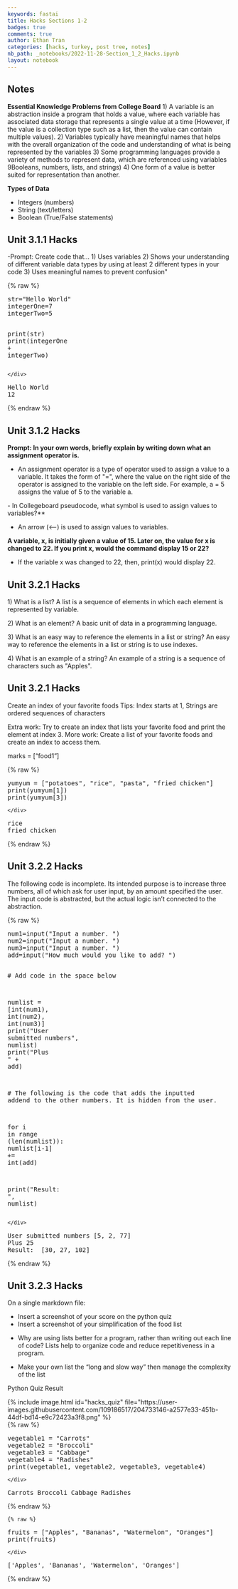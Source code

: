 ```yaml
---
keywords: fastai
title: Hacks Sections 1-2
badges: true
comments: true
author: Ethan Tran
categories: [hacks, turkey, post tree, notes]
nb_path: _notebooks/2022-11-28-Section_1_2_Hacks.ipynb
layout: notebook
---
```


<!--
#################################################
### THIS FILE WAS AUTOGENERATED! DO NOT EDIT! ###
#################################################
# file to edit: _notebooks/2022-11-28-Section_1_2_Hacks.ipynb
-->

<div class="container" id="notebook-container">
        
<div class="cell border-box-sizing text_cell rendered"><div class="inner_cell">
<div class="text_cell_render border-box-sizing rendered_html">
<h2 id="Notes">Notes<a class="anchor-link" href="#Notes"> </a></h2><p><strong>Essential Knowledge Problems from College Board</strong>
1) A variable is an abstraction inside a program that holds a value, where each variable has associated data storage that represents a single value at a time (However, if the value is a collection type such as a list, then the value can contain multiple values).
2) Variables typically have meaningful names that helps with the overall organization of the code and understanding of what is being represented by the variables
3) Some programming languages provide a variety of methods to represent data, which are referenced using variables 9Booleans, numbers, lists, and strings)
4) One form of a value is better suited for representation than another.</p>
<p><strong>Types of Data</strong></p>
<ul>
<li>Integers (numbers)</li>
<li>String (text/letters)</li>
<li>Boolean (True/False statements)</li>
</ul>

</div>
</div>
</div>
<div class="cell border-box-sizing text_cell rendered"><div class="inner_cell">
<div class="text_cell_render border-box-sizing rendered_html">
<h2 id="Unit-3.1.1-Hacks">Unit 3.1.1 Hacks<a class="anchor-link" href="#Unit-3.1.1-Hacks"> </a></h2><p>-Prompt: Create code that… 1) Uses variables 2) Shows your understanding of different variable data types by using at least 2 different types in your code 3) Uses meaningful names to prevent confusion"</p>

</div>
</div>
</div>
    {% raw %}
    
<div class="cell border-box-sizing code_cell rendered">
<div class="input">

<div class="inner_cell">
    <div class="input_area">
<div class=" highlight hl-ipython3"><pre><span></span><span class="nb">str</span><span class="o">=</span><span class="s2">&quot;Hello World&quot;</span>
<span class="n">integerOne</span><span class="o">=</span><span class="mi">7</span>
<span class="n">integerTwo</span><span class="o">=</span><span class="mi">5</span>

<span class="nb">print</span><span class="p">(</span><span class="nb">str</span><span class="p">)</span>
<span class="nb">print</span><span class="p">(</span><span class="n">integerOne</span> <span class="o">+</span> <span class="n">integerTwo</span><span class="p">)</span>
</pre></div>

    </div>
</div>
</div>

<div class="output_wrapper">
<div class="output">

<div class="output_area">

<div class="output_subarea output_stream output_stdout output_text">
<pre>Hello World
12
</pre>
</div>
</div>

</div>
</div>

</div>
    {% endraw %}

<div class="cell border-box-sizing text_cell rendered"><div class="inner_cell">
<div class="text_cell_render border-box-sizing rendered_html">
<h2 id="Unit-3.1.2-Hacks">Unit 3.1.2 Hacks<a class="anchor-link" href="#Unit-3.1.2-Hacks"> </a></h2><p><strong>Prompt: In your own words, briefly explain by writing down what an assignment operator is.</strong></p>
<ul>
<li>An assignment operator is a type of operator used to assign a value to a variable. It takes the form of "=", where the value on the right side of the operator is assigned to the variable on the left side. For example, a = 5 assigns the value of 5 to the variable a.</li>
</ul>
<p><em>- </em>In Collegeboard pseudocode, what symbol is used to assign values to variables?**</p>
<ul>
<li>An arrow (&lt;–) is used to assign values to variables.</li>
</ul>
<p><strong>A variable, x, is initially given a value of 15. Later on, the value for x is changed to 22. If you print x, would the command display 15 or 22?</strong></p>
<ul>
<li>If the variable x was changed to 22, then, print(x) would display 22.</li>
</ul>
<h2 id="Unit-3.2.1-Hacks">Unit 3.2.1 Hacks<a class="anchor-link" href="#Unit-3.2.1-Hacks"> </a></h2><p>1) What is a list?
A list is a sequence of elements in which each element is represented by variable.</p>
<p>2) What is an element?
A basic unit of data in a programming language.</p>
<p>3) What is an easy way to reference the elements in a list or string?
An easy way to reference the elements in a list or string is to use indexes.</p>
<p>4) What is an example of a string?
An example of a string is a sequence of characters such as "Apples".</p>

</div>
</div>
</div>
<div class="cell border-box-sizing text_cell rendered"><div class="inner_cell">
<div class="text_cell_render border-box-sizing rendered_html">
<h2 id="Unit-3.2.1-Hacks">Unit 3.2.1 Hacks<a class="anchor-link" href="#Unit-3.2.1-Hacks"> </a></h2><p>Create an index of your favorite foods
Tips: Index starts at 1, Strings are ordered sequences of characters</p>
<p>Extra work: Try to create an index that lists your favorite food and print the element at index 3. More work: Create a list of your favorite foods and create an index to access them.</p>
<p>marks = [“food1”]</p>

</div>
</div>
</div>
    {% raw %}
    
<div class="cell border-box-sizing code_cell rendered">
<div class="input">

<div class="inner_cell">
    <div class="input_area">
<div class=" highlight hl-ipython3"><pre><span></span><span class="n">yumyum</span> <span class="o">=</span> <span class="p">[</span><span class="s2">&quot;potatoes&quot;</span><span class="p">,</span> <span class="s2">&quot;rice&quot;</span><span class="p">,</span> <span class="s2">&quot;pasta&quot;</span><span class="p">,</span> <span class="s2">&quot;fried chicken&quot;</span><span class="p">]</span>
<span class="nb">print</span><span class="p">(</span><span class="n">yumyum</span><span class="p">[</span><span class="mi">1</span><span class="p">])</span>
<span class="nb">print</span><span class="p">(</span><span class="n">yumyum</span><span class="p">[</span><span class="mi">3</span><span class="p">])</span>
</pre></div>

    </div>
</div>
</div>

<div class="output_wrapper">
<div class="output">

<div class="output_area">

<div class="output_subarea output_stream output_stdout output_text">
<pre>rice
fried chicken
</pre>
</div>
</div>

</div>
</div>

</div>
    {% endraw %}

<div class="cell border-box-sizing text_cell rendered"><div class="inner_cell">
<div class="text_cell_render border-box-sizing rendered_html">
<h2 id="Unit-3.2.2-Hacks">Unit 3.2.2 Hacks<a class="anchor-link" href="#Unit-3.2.2-Hacks"> </a></h2><p>The following code is incomplete. Its intended purpose is to increase three numbers, all of which ask for user input, by an amount specified the user. The input code is abstracted, but the actual logic isn’t connected to the abstraction.</p>

</div>
</div>
</div>
    {% raw %}
    
<div class="cell border-box-sizing code_cell rendered">
<div class="input">

<div class="inner_cell">
    <div class="input_area">
<div class=" highlight hl-ipython3"><pre><span></span><span class="n">num1</span><span class="o">=</span><span class="nb">input</span><span class="p">(</span><span class="s2">&quot;Input a number. &quot;</span><span class="p">)</span>
<span class="n">num2</span><span class="o">=</span><span class="nb">input</span><span class="p">(</span><span class="s2">&quot;Input a number. &quot;</span><span class="p">)</span>
<span class="n">num3</span><span class="o">=</span><span class="nb">input</span><span class="p">(</span><span class="s2">&quot;Input a number. &quot;</span><span class="p">)</span>
<span class="n">add</span><span class="o">=</span><span class="nb">input</span><span class="p">(</span><span class="s2">&quot;How much would you like to add? &quot;</span><span class="p">)</span>

<span class="c1"># Add code in the space below</span>

<span class="n">numlist</span> <span class="o">=</span> <span class="p">[</span><span class="nb">int</span><span class="p">(</span><span class="n">num1</span><span class="p">),</span> <span class="nb">int</span><span class="p">(</span><span class="n">num2</span><span class="p">),</span> <span class="nb">int</span><span class="p">(</span><span class="n">num3</span><span class="p">)]</span>
<span class="nb">print</span><span class="p">(</span><span class="s2">&quot;User submitted numbers&quot;</span><span class="p">,</span> <span class="n">numlist</span><span class="p">)</span>
<span class="nb">print</span><span class="p">(</span><span class="s2">&quot;Plus &quot;</span> <span class="o">+</span> <span class="n">add</span><span class="p">)</span>

<span class="c1"># The following is the code that adds the inputted addend to the other numbers. It is hidden from the user.</span>

<span class="k">for</span> <span class="n">i</span> <span class="ow">in</span> <span class="nb">range</span> <span class="p">(</span><span class="nb">len</span><span class="p">(</span><span class="n">numlist</span><span class="p">)):</span>
    <span class="n">numlist</span><span class="p">[</span><span class="n">i</span><span class="o">-</span><span class="mi">1</span><span class="p">]</span> <span class="o">+=</span> <span class="nb">int</span><span class="p">(</span><span class="n">add</span><span class="p">)</span>

<span class="nb">print</span><span class="p">(</span><span class="s2">&quot;Result: &quot;</span><span class="p">,</span> <span class="n">numlist</span><span class="p">)</span>
</pre></div>

    </div>
</div>
</div>

<div class="output_wrapper">
<div class="output">

<div class="output_area">

<div class="output_subarea output_stream output_stdout output_text">
<pre>User submitted numbers [5, 2, 77]
Plus 25
Result:  [30, 27, 102]
</pre>
</div>
</div>

</div>
</div>

</div>
    {% endraw %}

<div class="cell border-box-sizing text_cell rendered"><div class="inner_cell">
<div class="text_cell_render border-box-sizing rendered_html">
<h2 id="Unit-3.2.3-Hacks">Unit 3.2.3 Hacks<a class="anchor-link" href="#Unit-3.2.3-Hacks"> </a></h2><p>On a single markdown file:</p>
<ul>
<li>Insert a screenshot of your score on the python quiz</li>
<li>Insert a screenshot of your simplification of the food list</li>
<li><p>Why are using lists better for a program, rather than writing out each line of code?
Lists help to organize code and reduce repetitiveness in a program.</p>
</li>
<li><p>Make your own list the “long and slow way” then manage the complexity of the list</p>
</li>
</ul>

</div>
</div>
</div>
<div class="cell border-box-sizing text_cell rendered"><div class="inner_cell">
<div class="text_cell_render border-box-sizing rendered_html">
<html>
<p>Python Quiz Result</p>
{% include image.html id="hacks_quiz" file="https://user-images.githubusercontent.com/109186517/204733146-a2577e33-451b-44df-bd14-e9c72423a3f8.png" %}
</html>
</div>
</div>
</div>
    {% raw %}
    
<div class="cell border-box-sizing code_cell rendered">
<div class="input">

<div class="inner_cell">
    <div class="input_area">
<div class=" highlight hl-ipython3"><pre><span></span><span class="n">vegetable1</span> <span class="o">=</span> <span class="s2">&quot;Carrots&quot;</span>
<span class="n">vegetable2</span> <span class="o">=</span> <span class="s2">&quot;Broccoli&quot;</span>
<span class="n">vegetable3</span> <span class="o">=</span> <span class="s2">&quot;Cabbage&quot;</span>
<span class="n">vegetable4</span> <span class="o">=</span> <span class="s2">&quot;Radishes&quot;</span>
<span class="nb">print</span><span class="p">(</span><span class="n">vegetable1</span><span class="p">,</span> <span class="n">vegetable2</span><span class="p">,</span> <span class="n">vegetable3</span><span class="p">,</span> <span class="n">vegetable4</span><span class="p">)</span>
</pre></div>

    </div>
</div>
</div>

<div class="output_wrapper">
<div class="output">

<div class="output_area">

<div class="output_subarea output_stream output_stdout output_text">
<pre>Carrots Broccoli Cabbage Radishes
</pre>
</div>
</div>

</div>
</div>

</div>
    {% endraw %}

    {% raw %}
    
<div class="cell border-box-sizing code_cell rendered">
<div class="input">

<div class="inner_cell">
    <div class="input_area">
<div class=" highlight hl-ipython3"><pre><span></span><span class="n">fruits</span> <span class="o">=</span> <span class="p">[</span><span class="s2">&quot;Apples&quot;</span><span class="p">,</span> <span class="s2">&quot;Bananas&quot;</span><span class="p">,</span> <span class="s2">&quot;Watermelon&quot;</span><span class="p">,</span> <span class="s2">&quot;Oranges&quot;</span><span class="p">]</span>
<span class="nb">print</span><span class="p">(</span><span class="n">fruits</span><span class="p">)</span>
</pre></div>

    </div>
</div>
</div>

<div class="output_wrapper">
<div class="output">

<div class="output_area">

<div class="output_subarea output_stream output_stdout output_text">
<pre>[&#39;Apples&#39;, &#39;Bananas&#39;, &#39;Watermelon&#39;, &#39;Oranges&#39;]
</pre>
</div>
</div>

</div>
</div>

</div>
    {% endraw %}

</div>
 

